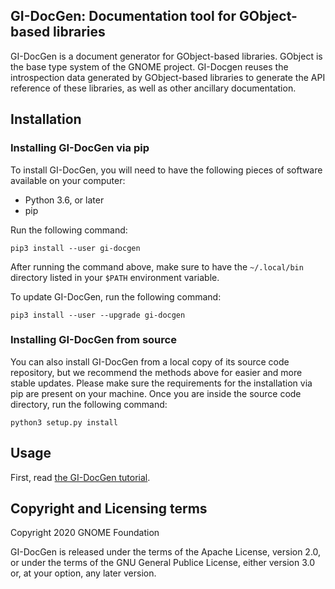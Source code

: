 GI-DocGen: Documentation tool for GObject-based libraries
-------------------------------------------------------------------------------

GI-DocGen is a document generator for GObject-based libraries. GObject is
the base type system of the GNOME project. GI-Docgen reuses the
introspection data generated by GObject-based libraries to generate the API
reference of these libraries, as well as other ancillary documentation.

## Installation

### Installing GI-DocGen via pip

To install GI-DocGen, you will need to have the following pieces of software
available on your computer:

 - Python 3.6, or later
 - pip

Run the following command:

```
pip3 install --user gi-docgen
```

After running the command above, make sure to have the `~/.local/bin`
directory listed in your `$PATH` environment variable.

To update GI-DocGen, run the following command:

```
pip3 install --user --upgrade gi-docgen
```

### Installing GI-DocGen from source

You can also install GI-DocGen from a local copy of its source code
repository, but we recommend the methods above for easier and more stable
updates. Please make sure the requirements for the installation via pip are
present on your machine. Once you are inside the source code directory,
run the following command:

```
python3 setup.py install
```

## Usage

First, read [the GI-DocGen tutorial](./docs/tutorial.md).

## Copyright and Licensing terms

Copyright 2020  GNOME Foundation

GI-DocGen is released under the terms of the Apache License, version 2.0, or
under the terms of the GNU General Publice License, either version 3.0 or,
at your option, any later version.

